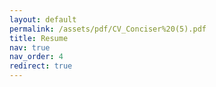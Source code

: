 ```yaml
---
layout: default
permalink: /assets/pdf/CV_Conciser%20(5).pdf
title: Resume
nav: true
nav_order: 4
redirect: true
---
```

